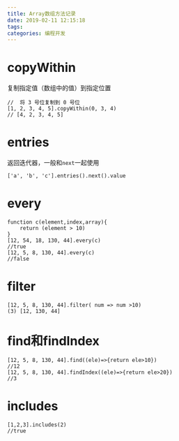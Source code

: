 ```yaml
---
title: Array数组方法记录
date: 2019-02-11 12:15:18
tags:
categories: 编程开发
---
```


# copyWithin

复制指定值（数组中的值）到指定位置

```
//  将 3 号位复制到 0 号位
[1, 2, 3, 4, 5].copyWithin(0, 3, 4)
// [4, 2, 3, 4, 5]
```

# entries

返回迭代器，一般和`next`一起使用

`['a', 'b', 'c'].entries().next().value`

# every

```
function c(element,index,array){
    return (element > 10)
}
[12, 54, 18, 130, 44].every(c)
//true
[12, 5, 8, 130, 44].every(c)
//false
```

# filter

```
[12, 5, 8, 130, 44].filter( num => num >10)
(3) [12, 130, 44]
```

# find和findIndex

```
[12, 5, 8, 130, 44].find((ele)=>{return ele>10})
//12
[12, 5, 8, 130, 44].findIndex((ele)=>{return ele>20})
//3
```

# includes

```
[1,2,3].includes(2)
//true
```